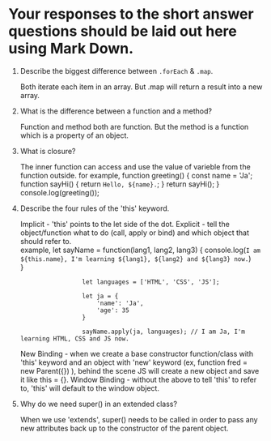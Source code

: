 # Your responses to the short answer questions should be laid out here using Mark Down.
1. Describe the biggest difference between `.forEach` & `.map`.

    Both iterate each item in an array.  But .map will return a result into a new array.

2. What is the difference between a function and a method?

    Function and method both are function.  But the method is a function which is a property of an object.

3. What is closure?

    The inner function can access and use the value of varieble from the function outside.
    for example, function greeting() {
                    const name = 'Ja';
                    function sayHi() {
                        return `Hello, ${name}.`;
                    }
                    return sayHi();
                }
                console.log(greeting());
    
4. Describe the four rules of the 'this' keyword.

    Implicit - 'this' points to the let side of the dot.
    Explicit - tell the object/function what to do (call, apply or bind) and which object that should refer to.  
                example, let sayName = function(lang1, lang2, lang3) {
                           console.log(`I am ${this.name}, I'm learning ${lang1}, ${lang2} and ${lang3} now.`)             
                            }

                        let languages = ['HTML', 'CSS', 'JS'];

                        let ja = {
                            'name': 'Ja',
                            'age': 35
                        }

                        sayName.apply(ja, languages); // I am Ja, I'm learning HTML, CSS and JS now.

    New Binding - when we create a base constructor function/class with 'this' keyword and an object with 'new' keyword (ex, function fred = new Parent({}) ), behind the scene JS will create a new object and save it like this = {}.
    Window Binding - without the above to tell 'this' to refer to, 'this' will default to the window object.

5. Why do we need super() in an extended class?

   When we use 'extends', super() needs to be called in order to pass any new attributes back up to the constructor of the parent object.